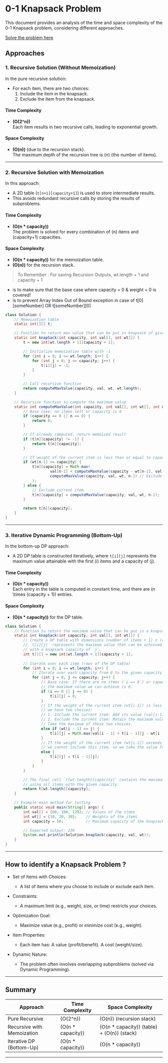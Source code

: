 # 0-1 Knapsack Problem

This document provides an analysis of the time and space complexity of the 0-1 Knapsack problem, considering different approaches.

[Solve the problem here](https://www.geeksforgeeks.org/problems/0-1-knapsack-problem0945/1?itm_source=geeksforgeeks&itm_medium=article&itm_campaign=practice_card)

## **Approaches**

### **1. Recursive Solution (Without Memoization)**
In the pure recursive solution:
- For each item, there are two choices:
    1. Include the item in the knapsack.
    2. Exclude the item from the knapsack.

#### **Time Complexity**
- **\(O(2^n)\)**  
  Each item results in two recursive calls, leading to exponential growth.

#### **Space Complexity**
- **\(O(n)\)** (due to the recursion stack).  
  The maximum depth of the recursion tree is \(n\) (the number of items).

---

### **2. Recursive Solution with Memoization**
In this approach:
- A 2D table (`t[n+1][capacity+1]`) is used to store intermediate results.
- This avoids redundant recursive calls by storing the results of subproblems.

#### **Time Complexity**
- **\(O(n * capacity)\)**  
  The problem is solved for every combination of \(n\) items and \(capacity+1\) capacities.

#### **Space Complexity**
- **\(O(n * capacity)\)** for the memoization table.
- **\(O(n)\)** for the recursion stack.

>To Remember : For saving Recursion Outputs, wt.length + 1 and capacity + 1 
* is to make sure that the base case where capacity = 0 & weight = 0 is covered!
* is to prevent Array Index Out of Bound exception in case of t[0][someNumber] OR t[someNumber][0]
```java
class Solution {
    // Memoization table
    static int[][] t;

    // Function to return max value that can be put in knapsack of given capacity
    static int knapSack(int capacity, int val[], int wt[]) {
        t = new int[wt.length + 1][capacity + 1];

        // Initialize memoization table with -1
        for (int i = 0; i <= wt.length; i++) {
            for (int j = 0; j <= capacity; j++) {
                t[i][j] = -1;
            }
        }

        // Call recursive function
        return computeMaxValue(capacity, val, wt, wt.length);
    }

    // Recursive function to compute the maximum value
    static int computeMaxValue(int capacity, int val[], int wt[], int n) {
        // Base case: no items left or capacity is 0
        if (capacity == 0 || n == 0) {
            return 0;
        }

        // If already computed, return memoized result
        if (t[n][capacity] != -1) {
            return t[n][capacity];
        }

        // If weight of the current item is less than or equal to capacity
        if (wt[n-1] <= capacity) {
            t[n][capacity] = Math.max(
                    val[n-1] + computeMaxValue(capacity - wt[n-1], val, wt, n-1), // Include item
                    computeMaxValue(capacity, val, wt, n-1) // Exclude item
            );
        } else {
            // Exclude current item
            t[n][capacity] = computeMaxValue(capacity, val, wt, n-1);
        }

        return t[n][capacity];
    }
}

```
---

### **3. Iterative Dynamic Programming (Bottom-Up)**
In the bottom-up DP approach:
- A 2D DP table is constructed iteratively, where `t[i][j]` represents the maximum value attainable with the first \(i\) items and a capacity of \(j\).

#### **Time Complexity**
- **\(O(n * capacity)\)**  
  Each entry in the table is computed in constant time, and there are \(n \times (capacity + 1)\) entries.

#### **Space Complexity**
- **\(O(n * capacity)\)** for the DP table.

```java 
class Solution {
    // Function to return the maximum value that can be put in a knapsack of given capacity.
    static int knapSack(int capacity, int val[], int wt[]) {
        // Create a DP table with dimensions (number of items + 1) x (capacity + 1).
        // `t[i][j]` represents the maximum value that can be achieved using the first `i` items
        // with a knapsack capacity of `j`.
        int t[][] = new int[wt.length + 1][capacity + 1];
        
        // Iterate over each item (rows of the DP table)
        for (int i = 0; i <= wt.length; i++) {
            // Iterate over each capacity from 0 to the given capacity (columns of the DP table)
            for (int j = 0; j <= capacity; j++) {
                // Base case: If there are no items (`i == 0`) or capacity is 0 (`j == 0`),
                // the maximum value we can achieve is 0.
                if (i == 0 || j == 0) {
                    t[i][j] = 0;
                } 
                // If the weight of the current item (wt[i-1]) is less than or equal to the current capacity (`j`),
                // we have two choices:
                // 1. Include the current item: Add its value (val[i-1]) and reduce capacity by its weight (`j - wt[i-1]`).
                // 2. Exclude the current item: Retain the maximum value from the previous row (`t[i-1][j]`).
                // Take the maximum of these two choices.
                else if (wt[i - 1] <= j) {
                    t[i][j] = Math.max(val[i - 1] + t[i - 1][j - wt[i - 1]], t[i - 1][j]);
                } 
                // If the weight of the current item (wt[i-1]) exceeds the current capacity (`j`),
                // we cannot include this item, so we take the value from the previous row (`t[i-1][j]`).
                else {
                    t[i][j] = t[i - 1][j];
                }
            }
        }

        // The final cell `t[wt.length][capacity]` contains the maximum value that can be achieved
        // using all items with the given capacity.
        return t[wt.length][capacity];
    }

    // Example main method for testing
    public static void main(String[] args) {
        int val[] = {60, 100, 120}; // Values of the items
        int wt[] = {10, 20, 30};    // Weights of the items
        int capacity = 50;          // Maximum capacity of the knapsack

        // Expected output: 220
        System.out.println(Solution.knapSack(capacity, val, wt));
    }
}

```


---
## **How to identify a Knapsack Problem ?**

* Set of Items with Choices:
  * A list of items where you choose to include or exclude each item.

* Constraints:
  * A maximum limit (e.g., weight, size, or time) restricts your choices.

* Optimization Goal:
  * Maximize value (e.g., profit) or minimize cost (e.g., weight).

* Item Properties:
  * Each item has: A value (profit/benefit). A cost (weight/size).

* Dynamic Nature:
  * The problem often involves overlapping subproblems (solved via Dynamic Programming).

  
---

## **Summary**

| **Approach**                  | **Time Complexity** | **Space Complexity**          |
|--------------------------------|---------------------|--------------------------------|
| Pure Recursive                | \(O(2^n)\)          | \(O(n)\) (recursion stack)    |
| Recursive with Memoization     | \(O(n * capacity)\) | \(O(n * capacity)\) (table) + \(O(n)\) (stack) |
| Iterative DP (Bottom-Up)       | \(O(n * capacity)\) | \(O(n * capacity)\)       |


---
